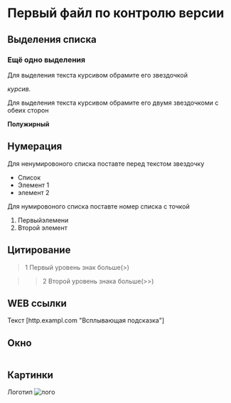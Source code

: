 # Первый файл по контролю версии

## Выделения списка

### Ещё одно выделения

Для выделения текста курсивом обрамите его звездочкой 

*курсив.*

Для выделения текста курсивом обрамите его двумя звездочкоми с обеих сторон

**Полужирный**

## Нумерация

Для ненумировоного списка поставте перед текстом звездочку

* Список
* Элемент 1
* элемент 2

Для нумировоного списка поставте номер списка с точкой

1. Первыйэлемени
2. Второй элемент

## Цитирование 

> 1 Первый уровень знак больше(>)

>> 2 Второй уровень знака больше(>>)

## WEB ссылки

Текст [http.exampl.com "Всплывающая подсказка"]


## Окно

```sh

```

## Картинки

Логотип
![лого](1.png)

